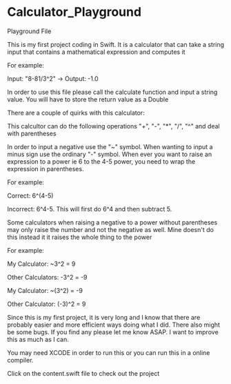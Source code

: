 # Calculator_Playground

Playground File 

This is my first project coding in Swift. It is a calculator that can take a string input that contains a mathematical expression and computes it

For example:

Input: "8-81/3^2" -> Output: -1.0

In order to use this file please call the calculate function and input a string value. You will have to store the return value as a Double

There are a couple of quirks with this calculator:

This calcultor can do the following operations
"+", "-", "*", "/", "^" and deal with parentheses

In order to input a negative use the "~" symbol. When wanting to input a minus sign use the ordinary "-" symbol. 
When ever you want to raise an expression to a power ie 6 to the 4-5 power, you need to wrap the expression in parentheses.

For example:

Correct: 6^(4-5)

Incorrect: 6^4-5. This will first do 6^4 and then subtract 5.

Some calculators when raising a negative to a power without parentheses may only raise the number and not the negative as well. Mine doesn't do this instead it it raises the whole thing to the power

For example:

My Calculator: ~3^2 = 9

Other Calculators: -3^2 = -9

My Calculator: ~(3^2) = -9

Other Calculator: (-3)^2 = 9

Since this is my first project, it is very long and I know that there are probably easier and more efficient ways doing what I did. There also might be some bugs. If you find any please let me know ASAP. I want to improve this as much as I can.

You may need XCODE in order to run this or you can run this in a online compiler.

Click on the content.swift file to check out the project 
